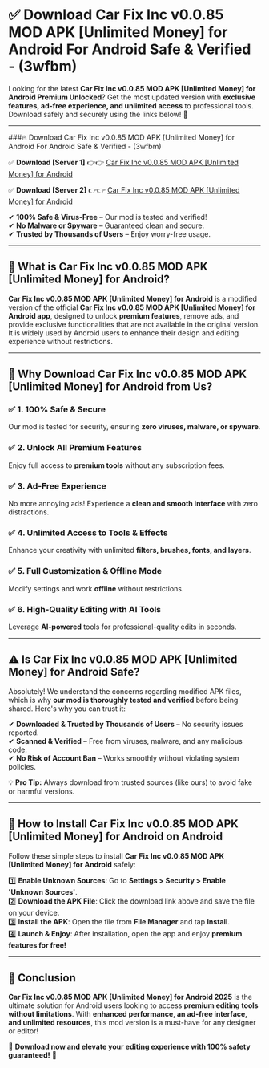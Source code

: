 
# ✅ Download Car Fix Inc v0.0.85 MOD APK [Unlimited Money] for Android For Android Safe & Verified -  (3wfbm) 

Looking for the latest **Car Fix Inc v0.0.85 MOD APK [Unlimited Money] for Android Premium Unlocked**? Get the most updated version with **exclusive features, ad-free experience, and unlimited access** to professional tools. Download safely and securely using the links below! 🚀  

---

###🔥 Download Car Fix Inc v0.0.85 MOD APK [Unlimited Money] for Android For Android Safe & Verified -  (3wfbm)  

✅ **Download [Server 1]** 👉👉 [Car Fix Inc v0.0.85 MOD APK [Unlimited Money] for Android ](https://apkcomod.com?title=Car_Fix_Inc_v0.0.85_MOD_APK_[Unlimited_Money]_for_Android)  

✅ **Download [Server 2]** 👉👉 [Car Fix Inc v0.0.85 MOD APK [Unlimited Money] for Android ](https://apkcomod.com?title=Car_Fix_Inc_v0.0.85_MOD_APK_[Unlimited_Money]_for_Android)  

✔ **100% Safe & Virus-Free** – Our mod is tested and verified!  
✔ **No Malware or Spyware** – Guaranteed clean and secure.  
✔ **Trusted by Thousands of Users** – Enjoy worry-free usage.  

---

## 📌 What is Car Fix Inc v0.0.85 MOD APK [Unlimited Money] for Android?  

**Car Fix Inc v0.0.85 MOD APK [Unlimited Money] for Android** is a modified version of the official **Car Fix Inc v0.0.85 MOD APK [Unlimited Money] for Android app**, designed to unlock **premium features**, remove ads, and provide exclusive functionalities that are not available in the original version. It is widely used by Android users to enhance their design and editing experience without restrictions.  

---

## 🌟 Why Download Car Fix Inc v0.0.85 MOD APK [Unlimited Money] for Android from Us?  

### ✅ 1. 100% Safe & Secure  
Our mod is tested for security, ensuring **zero viruses, malware, or spyware**.  

### ✅ 2. Unlock All Premium Features  
Enjoy full access to **premium tools** without any subscription fees.  

### ✅ 3. Ad-Free Experience  
No more annoying ads! Experience a **clean and smooth interface** with zero distractions.  

### ✅ 4. Unlimited Access to Tools & Effects  
Enhance your creativity with unlimited **filters, brushes, fonts, and layers**.  

### ✅ 5. Full Customization & Offline Mode  
Modify settings and work **offline** without restrictions.  

### ✅ 6. High-Quality Editing with AI Tools  
Leverage **AI-powered** tools for professional-quality edits in seconds.  

---

## ⚠️ Is Car Fix Inc v0.0.85 MOD APK [Unlimited Money] for Android Safe?  

Absolutely! We understand the concerns regarding modified APK files, which is why **our mod is thoroughly tested and verified** before being shared. Here's why you can trust it:  

✔ **Downloaded & Trusted by Thousands of Users** – No security issues reported.  
✔ **Scanned & Verified** – Free from viruses, malware, and any malicious code.  
✔ **No Risk of Account Ban** – Works smoothly without violating system policies.  

💡 **Pro Tip:** Always download from trusted sources (like ours) to avoid fake or harmful versions.  

---

## 📲 How to Install Car Fix Inc v0.0.85 MOD APK [Unlimited Money] for Android on Android  

Follow these simple steps to install **Car Fix Inc v0.0.85 MOD APK [Unlimited Money] for Android** safely:  

1️⃣ **Enable Unknown Sources**: Go to **Settings > Security > Enable 'Unknown Sources'**.  
2️⃣ **Download the APK File**: Click the download link above and save the file on your device.  
3️⃣ **Install the APK**: Open the file from **File Manager** and tap **Install**.  
4️⃣ **Launch & Enjoy**: After installation, open the app and enjoy **premium features for free!**  

---

## 🚀 Conclusion  

**Car Fix Inc v0.0.85 MOD APK [Unlimited Money] for Android 2025** is the ultimate solution for Android users looking to access **premium editing tools without limitations**. With **enhanced performance, an ad-free interface, and unlimited resources**, this mod version is a must-have for any designer or editor!  

🔻 **Download now and elevate your editing experience with 100% safety guaranteed!** 🔻  
